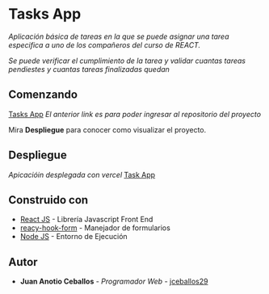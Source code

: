 # Tasks App

_Aplicación básica de tareas en la que se puede asignar una tarea especifica a uno de los compañeros del curso de REACT._

_Se puede verificar el cumplimiento de la tarea y validar cuantas tareas pendiestes y cuantas tareas finalizadas quedan_

## Comenzando

[Tasks App](https://github.com/jceballos29/tasks-react-app.git) 
_El anterior link es para poder ingresar al repositorio del proyecto_

Mira **Despliegue** para conocer como visualizar el proyecto.

## Despliegue

_Apicacióin desplegada con vercel_
[Task App](https://tasks-react-app.vercel.app/)

## Construido con

* [React JS](https://es.reactjs.org/) - Librería Javascript Front End
* [reacy-hook-form](https://react-hook-form.com/) - Manejador de formularios
* [Node JS](https://nodejs.org/) - Entorno de Ejecución

## Autor

* **Juan Anotio Ceballos** - *Programador Web* - [jceballos29](https://github.com/jceballos29/)
